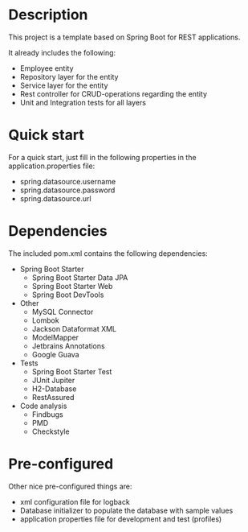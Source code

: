 # Description
This project is a template based on Spring Boot for REST applications. 

It already includes the following: 
- Employee entity
- Repository layer for the entity
- Service layer for the entity
- Rest controller for CRUD-operations regarding the entity
- Unit and Integration tests for all layers

# Quick start
For a quick start, just fill in the following properties in the application.properties file:
- spring.datasource.username
- spring.datasource.password
- spring.datasource.url

# Dependencies
The included pom.xml contains the following dependencies:
- Spring Boot Starter
  - Spring Boot Starter Data JPA
  - Spring Boot Starter Web
  - Spring Boot DevTools
- Other
  - MySQL Connector
  - Lombok
  - Jackson Dataformat XML
  - ModelMapper
  - Jetbrains Annotations
  - Google Guava
- Tests
  - Spring Boot Starter Test
  - JUnit Jupiter
  - H2-Database
  - RestAssured
- Code analysis
  - Findbugs
  - PMD
  - Checkstyle

# Pre-configured
Other nice pre-configured things are: 
- xml configuration file for logback
- Database initializer to populate the database with sample values
- application properties file for development and test (profiles)